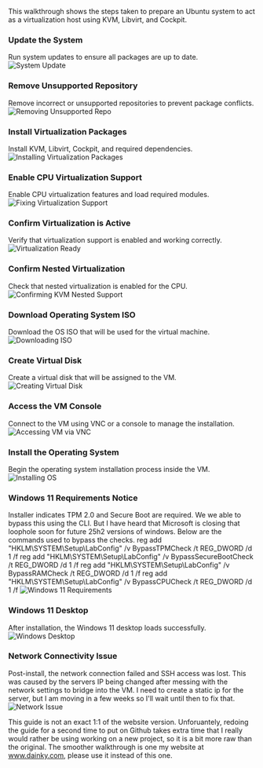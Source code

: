 This walkthrough shows the steps taken to prepare an Ubuntu system to act as a virtualization host using KVM, Libvirt, and Cockpit.

### Update the System
Run system updates to ensure all packages are up to date.  
![System Update](referenceImages/1.png)

### Remove Unsupported Repository
Remove incorrect or unsupported repositories to prevent package conflicts.  
![Removing Unsupported Repo](referenceImages/2_noUbuntu.png)

### Install Virtualization Packages
Install KVM, Libvirt, Cockpit, and required dependencies.  
![Installing Virtualization Packages](referenceImages/3_intalling_cockpit_libvirtd.png)

### Enable CPU Virtualization Support
Enable CPU virtualization features and load required modules.  
![Fixing Virtualization Support](referenceImages/4_FixingCPUVirtualization.png)

### Confirm Virtualization is Active
Verify that virtualization support is enabled and working correctly.  
![Virtualization Ready](referenceImages/5_VirtualizationIsReady.png)

### Confirm Nested Virtualization
Check that nested virtualization is enabled for the CPU.  
![Confirming KVM Nested Support](referenceImages/6_ConfirmKVM_Ready.png)

### Download Operating System ISO
Download the OS ISO that will be used for the virtual machine.  
![Downloading ISO](referenceImages/7_DownloadISO.png)

### Create Virtual Disk
Create a virtual disk that will be assigned to the VM.  
![Creating Virtual Disk](referenceImages/8_CreatedVirtualDisk.png)

### Access the VM Console
Connect to the VM using VNC or a console to manage the installation.  
![Accessing VM via VNC](referenceImages/9_InsideREALVNC.png)

### Install the Operating System
Begin the operating system installation process inside the VM.  
![Installing OS](referenceImages/10_SettingUpWIndows.png)

### Windows 11 Requirements Notice
Installer indicates TPM 2.0 and Secure Boot are required. We we able to bypass this using the CLI. But I have heard that Microsoft is closing that loophole soon for future 25h2 versions of windows. Below are the commands used to bypass the checks. 
reg add "HKLM\SYSTEM\Setup\LabConfig" /v BypassTPMCheck /t REG_DWORD /d 1 /f
reg add "HKLM\SYSTEM\Setup\LabConfig" /v BypassSecureBootCheck /t REG_DWORD /d 1 /f
reg add "HKLM\SYSTEM\Setup\LabConfig" /v BypassRAMCheck /t REG_DWORD /d 1 /f
reg add "HKLM\SYSTEM\Setup\LabConfig" /v BypassCPUCheck /t REG_DWORD /d 1 /f
![Windows 11 Requirements](referenceImages/11_RIP.png)

### Windows 11 Desktop
After installation, the Windows 11 desktop loads successfully.  
![Windows Desktop](referenceImages/12_BypassInternetNeeded.png)

### Network Connectivity Issue
Post-install, the network connection failed and SSH access was lost. This was caused by the servers IP being changed after messing with the network settings to bridge into the VM. I need to create a static ip for the server, but I am moving in a few weeks so I'll wait until then to fix that. 
![Network Issue](referenceImages/13_Broke_Server.png)

This guide is not an exact 1:1 of the website version. Unforuantely, redoing the guide for a second time to put on Github takes extra time that I really would rather be using working on a new project, so it is a bit more raw than the original. The smoother walkthrough is one my website at www.dainky.com, please use it instead of this one. 
